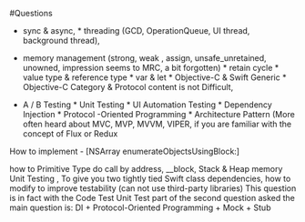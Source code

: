 
#Questions
* sync & async, * threading (GCD, OperationQueue, UI thread, background thread),
* memory management (strong, weak , assign, unsafe_unretained, unowned, impression seems to MRC,
a bit forgotten) * retain cycle * value type & reference type * var & let * Objective-C & Swift Generic *
Objective-C Category & Protocol content is not Difficult,

 * A / B Testing * Unit Testing * UI Automation Testing * Dependency Injection *
 Protocol -Oriented Programming * Architecture Pattern (More often heard about MVC, MVP, MVVM, VIPER,
 if you are familiar with the concept of Flux or Redux

How to implement - [NSArray enumerateObjectsUsingBlock:]

how to Primitive Type do call by address, __block, Stack & Heap memory
Unit Testing , To give you two tightly tied Swift class dependencies, how to modify to
improve testability (can not use third-party libraries) This question is in fact with the Code Test Unit Test
part of the second question asked the main question is: DI + Protocol-Oriented Programming + Mock + Stub
